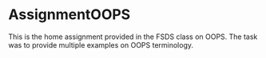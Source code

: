 # AssignmentOOPS
This is the home assignment provided in the FSDS class on OOPS. 
The task was to provide multiple examples on OOPS terminology.
